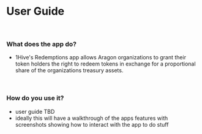 # User Guide

<br>

### What does the app do?
- 1Hive's Redemptions app allows Aragon organizations to grant their token holders the right to redeem tokens in exchange for a proportional share of the organizations treasury assets.

<br>

### How do you use it?
- user guide TBD
- ideally this will have a walkthrough of the apps features with screenshots showing how to interact with the app to do stuff

<br>
